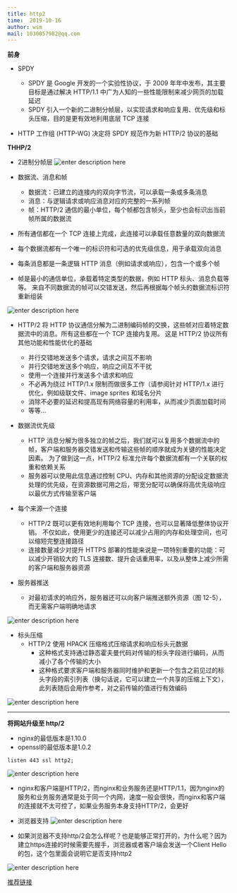 ```yaml
---
title: http2
time:  2019-10-16
author: wsm
mail: 1030057982@qq.com
---
```


**前身**
* SPDY 
	* SPDY 是 Google 开发的一个实验性协议，于 2009 年年中发布，其主要目标是通过解决 HTTP/1.1 中广为人知的一些性能限制来减少网页的加载延迟
	* SPDY 引入一个新的二进制分帧层，以实现请求和响应复用、优先级和标头压缩，目的是更有效地利用底层 TCP 连接

* HTTP 工作组 (HTTP-WG)  决定将 SPDY 规范作为新 HTTP/2 协议的基础

**THHP/2**
* 2进制分帧层
![enter description here](https://img.wsmpage.cn/learning/2019-10-16/1571191658866.png)


* 数据流、消息和帧
	* 数据流：已建立的连接内的双向字节流，可以承载一条或多条消息
	* 消息：与逻辑请求或响应消息对应的完整的一系列帧
	* 帧：HTTP/2 通信的最小单位，每个帧都包含帧头，至少也会标识出当前帧所属的数据流

* 所有通信都在一个 TCP 连接上完成，此连接可以承载任意数量的双向数据流
* 每个数据流都有一个唯一的标识符和可选的优先级信息，用于承载双向消息
* 每条消息都是一条逻辑 HTTP 消息（例如请求或响应），包含一个或多个帧
* 帧是最小的通信单位，承载着特定类型的数据，例如 HTTP 标头、消息负载等等。 来自不同数据流的帧可以交错发送，然后再根据每个帧头的数据流标识符重新组装

![enter description here](https://img.wsmpage.cn/learning/2019-10-16/1571191810990.png)


* HTTP/2 将 HTTP 协议通信分解为二进制编码帧的交换，这些帧对应着特定数据流中的消息。所有这些都在一个 TCP 连接内复用。 这是 HTTP/2 协议所有其他功能和性能优化的基础
	* 并行交错地发送多个请求，请求之间互不影响
	* 并行交错地发送多个响应，响应之间互不干扰
	* 使用一个连接并行发送多个请求和响应
	* 不必再为绕过 HTTP/1.x 限制而做很多工作（请参阅针对 HTTP/1.x 进行优化，例如级联文件、image sprites 和域名分片
	* 消除不必要的延迟和提高现有网络容量的利用率，从而减少页面加载时间
	* 等等…

* 数据流优先级
	*  HTTP 消息分解为很多独立的帧之后，我们就可以复用多个数据流中的帧，客户端和服务器交错发送和传输这些帧的顺序就成为关键的性能决定因素。 为了做到这一点，HTTP/2 标准允许每个数据流都有一个关联的权重和依赖关系
	*  服务器可以使用此信息通过控制 CPU、内存和其他资源的分配设定数据流处理的优先级，在资源数据可用之后，带宽分配可以确保将高优先级响应以最优方式传输至客户端

* 每个来源一个连接
	* HTTP/2 既可以更有效地利用每个 TCP 连接，也可以显著降低整体协议开销。 不仅如此，使用更少的连接还可以减少占用的内存和处理空间，也可以缩短完整连接路径
	* 连接数量减少对提升 HTTPS 部署的性能来说是一项特别重要的功能：可以减少开销较大的 TLS 连接数、提升会话重用率，以及从整体上减少所需的客户端和服务器资源 

* 服务器推送
	* 对最初请求的响应外，服务器还可以向客户端推送额外资源（图 12-5），而无需客户端明确地请求
	
![enter description here](https://img.wsmpage.cn/learning/2019-10-16/1571193335664.png)

* 标头压缩
	* HTTP/2 使用 HPACK 压缩格式压缩请求和响应标头元数据
		* 这种格式支持通过静态霍夫曼代码对传输的标头字段进行编码，从而减小了各个传输的大小
		* 这种格式要求客户端和服务器同时维护和更新一个包含之前见过的标头字段的索引列表（换句话说，它可以建立一个共享的压缩上下文），此列表随后会用作参考，对之前传输的值进行有效编码

![enter description here](https://img.wsmpage.cn/learning/2019-10-16/1571193583327.png) 

****

**将网站升级至 http/2**
* nginx的最低版本是1.10.0
* openssl的最低版本是1.0.2

``` 
listen 443 ssl http2;
```
![enter description here](https://img.wsmpage.cn/learning/2019-10-16/1571193810703.png)


* nginx和客户端是HTTP/2，而nginx和业务服务还是HTTP/1.1，因为nginx的服务和业务服务通常是处于同一个内网，速度一般会很快，而nginx和客户端的连接就不太可控了，如果业务服务本身支持HTTP/2，会更好

* 浏览器支持
![enter description here](https://img.wsmpage.cn/learning/2019-10-16/1571193924437.png)

* 如果浏览器不支持http/2会怎么样呢？也是能够正常打开的，为什么呢？因为建立https连接的时候需要先握手，浏览器或者客户端会发送一个Client Hello的包，这个包里面会说明它是否支持http2

![enter description here](https://img.wsmpage.cn/learning/2019-10-16/1571193964057.png)



[推荐链接](https://developers.google.com/web/fundamentals/performance/http2/)
